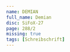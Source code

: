 ```yaml
---
name: DEMIAN
full_name: Demian
disc: SiFoX-27
page: 288/2
missing: true
tags: [Schreibschrift]
---
```

